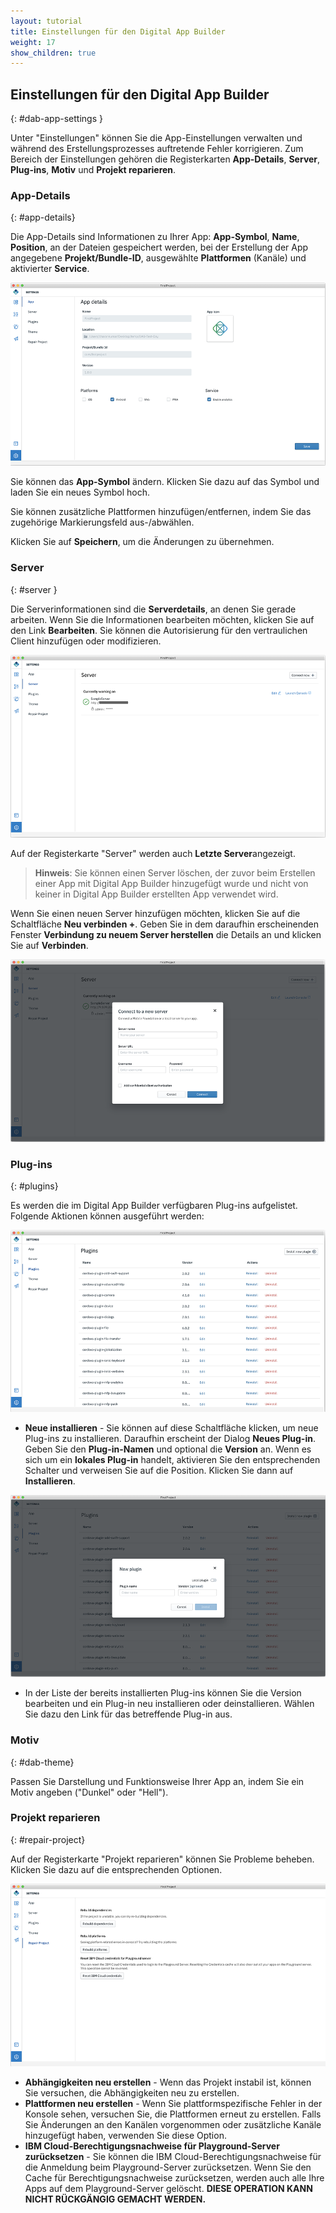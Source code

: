 ```yaml
---
layout: tutorial
title: Einstellungen für den Digital App Builder
weight: 17
show_children: true
---
```

<!-- NLS_CHARSET=UTF-8 -->

## Einstellungen für den Digital App Builder
{: #dab-app-settings }

Unter "Einstellungen" können Sie die App-Einstellungen verwalten und während des Erstellungsprozesses auftretende Fehler korrigieren. Zum Bereich der Einstellungen gehören die Registerkarten **App-Details**, **Server**, **Plug-ins**, **Motiv** und **Projekt reparieren**.

### App-Details
{: #app-details}

Die App-Details sind Informationen zu Ihrer App: **App-Symbol**, **Name**, **Position**, an der Dateien gespeichert werden, bei der Erstellung der App angegebene **Projekt/Bundle-ID**, ausgewählte **Plattformen** (Kanäle) und aktivierter **Service**. 

![App-Details festlegen](dab-settings.png)

Sie können das **App-Symbol** ändern. Klicken Sie dazu auf das Symbol und laden Sie ein neues Symbol hoch. 

Sie können zusätzliche Plattformen hinzufügen/entfernen, indem Sie das zugehörige Markierungsfeld aus-/abwählen.

Klicken Sie auf **Speichern**, um die Änderungen zu übernehmen.

### Server
{: #server }

Die Serverinformationen sind die **Serverdetails**, an denen Sie gerade arbeiten. Wenn Sie die Informationen bearbeiten möchten, klicken Sie auf den Link **Bearbeiten**. Sie können die Autorisierung für den vertraulichen Client hinzufügen oder modifizieren.

![Einstellungen - Serverdetails](dab-settings-server.png)

Auf der Registerkarte "Server" werden auch **Letzte Server**angezeigt.

>**Hinweis**: Sie können einen Server löschen, der zuvor beim Erstellen einer App mit Digital App Builder hinzugefügt wurde und nicht von keiner in Digital App Builder erstellten App verwendet wird. 

Wenn Sie einen neuen Server hinzufügen möchten, klicken Sie auf die Schaltfläche **Neu verbinden +**. Geben Sie in dem daraufhin erscheinenden Fenster **Verbindung zu neuem Server herstellen** die Details an und klicken Sie auf **Verbinden**.

![Einstellungen - Neuer Server](dab-settings-new-server.png)

### **Plug-ins**
{: #plugins}

Es werden die im Digital App Builder verfügbaren Plug-ins aufgelistet. Folgende Aktionen können ausgeführt werden:

![Einstellungen - Verfügbare Plug-ins](dab-settings-plugins.png)

* **Neue installieren** - Sie können auf diese Schaltfläche klicken, um neue Plug-ins zu installieren. Daraufhin erscheint der Dialog **Neues Plug-in**. Geben Sie den **Plug-in-Namen** und optional die **Version** an. Wenn es sich um ein **lokales Plug-in** handelt, aktivieren Sie den entsprechenden Schalter und verweisen Sie auf die Position. Klicken Sie dann auf **Installieren**.

![Einstellungen - Neue Plug-ins](dab-settings-new-plugins.png)

* In der Liste der bereits installierten Plug-ins können Sie die Version bearbeiten und ein Plug-in neu installieren oder deinstallieren. Wählen Sie dazu den Link für das betreffende Plug-in aus.


### Motiv
{: #dab-theme}

Passen Sie Darstellung und Funktionsweise Ihrer App an, indem Sie ein Motiv angeben ("Dunkel" oder "Hell"). 

### Projekt reparieren
{: #repair-project}

Auf der Registerkarte "Projekt reparieren" können Sie Probleme beheben. Klicken Sie dazu auf die entsprechenden Optionen.

![Einstellungen - Reparatur](dab-settings-repair.png)

* **Abhängigkeiten neu erstellen** - Wenn das Projekt instabil ist, können Sie versuchen, die Abhängigkeiten neu zu erstellen.
* **Plattformen neu erstellen** - Wenn Sie plattformspezifische Fehler in der Konsole sehen, versuchen Sie, die Plattformen erneut zu erstellen. Falls Sie Änderungen an den Kanälen vorgenommen oder zusätzliche Kanäle hinzugefügt haben, verwenden Sie diese Option.
* **IBM Cloud-Berechtigungsnachweise für Playground-Server zurücksetzen** - Sie können die IBM Cloud-Berechtigungsnachweise für die Anmeldung beim Playground-Server zurücksetzen. Wenn Sie den Cache für Berechtigungsnachweise zurücksetzen, werden auch alle Ihre Apps auf dem Playground-Server gelöscht. **DIESE OPERATION KANN NICHT RÜCKGÄNGIG GEMACHT WERDEN.**
